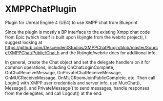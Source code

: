 # XMPPChatPlugin
Plugin for Unreal Engine 4 (UE4) to use XMPP chat from Blueprint

Since the plugin is mostly a BP interface to the existing Xmpp chat code from Epic (which itself is built upon libjingle from the webrtc project), I suggest looking at https://github.com/DescendentStudios/XMPPChatPlugin/blob/master/Source/XMPPChat/Public/Chat.h and the libjingle/webrtc docs for additional info.

In general, create the Chat object and set the delegate handlers on it for common operations, including OnChatLoginComplete, OnChatReceiveMessage, OnPrivateChatReceiveMessage, OnMUCReceiveMessage, OnMUCRoomJoinPublicComplete, etc. Then call Login() with XMPP user credentials and server info, use MucChat(), Message(), and PrivateMessage() to send messages, handle responses from the delegates, and call Logout() at the end.
